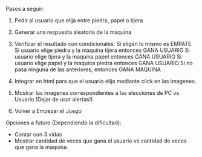 Pasos a seguir:

1. Pedir al usuario que elija entre piedra, papel o tijera
2. Generar una respuesta aleatoria de la maquina
3. Verificar el resultado con condicionales:
	Si eligen lo mismo es EMPATE
	Si usuario elige piedra y la maquina tijera entonces GANA USUARIO
	Si usuario elige tijera y la maquina papel entonces GANA USUARIO
	Si usuario elige papel y la maquina piedra entonces GANA USUARIO
	Si no pasa ninguna de las anteriores, entonces GANA MAQUINA

4. Integrar en html para que el usuario elija mediante click en las imagenes.
5. Mostrar las imagenes correspondientes a las elecciones de PC vs Usuario (Dejar de usar alertas!)
6. Volver a Empezar el Juego


Opciones a futuro (Dependiendo la dificultad):
* Contar con 3 vidas
* Mostrar cantidad de veces que gana el usuario vs cantidad de veces que gana la maquina.

